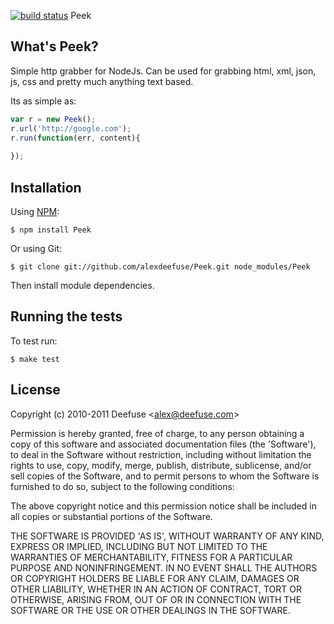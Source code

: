 [![build status](https://secure.travis-ci.org/alexdeefuse/Peek.png)](http://travis-ci.org/alexdeefuse/Peek)
Peek

## What's Peek?

Simple http grabber for NodeJs. Can be used for grabbing html, xml, json, js, css and pretty much anything text based.

Its as simple as:

```javascript
var r = new Peek();
r.url('http://google.com');
r.run(function(err, content){
	
});
```

## Installation

Using [NPM](http://www.npmjs.org/):

```
$ npm install Peek
```

Or using Git:

```
$ git clone git://github.com/alexdeefuse/Peek.git node_modules/Peek
```

Then install module dependencies.

## Running the tests

To test run:

```
$ make test
```

## License

Copyright (c) 2010-2011 Deefuse &lt;alex@deefuse.com&gt;

Permission is hereby granted, free of charge, to any person obtaining
a copy of this software and associated documentation files (the
'Software'), to deal in the Software without restriction, including
without limitation the rights to use, copy, modify, merge, publish,
distribute, sublicense, and/or sell copies of the Software, and to
permit persons to whom the Software is furnished to do so, subject to
the following conditions:

The above copyright notice and this permission notice shall be
included in all copies or substantial portions of the Software.

THE SOFTWARE IS PROVIDED 'AS IS', WITHOUT WARRANTY OF ANY KIND,
EXPRESS OR IMPLIED, INCLUDING BUT NOT LIMITED TO THE WARRANTIES OF
MERCHANTABILITY, FITNESS FOR A PARTICULAR PURPOSE AND NONINFRINGEMENT.
IN NO EVENT SHALL THE AUTHORS OR COPYRIGHT HOLDERS BE LIABLE FOR ANY
CLAIM, DAMAGES OR OTHER LIABILITY, WHETHER IN AN ACTION OF CONTRACT,
TORT OR OTHERWISE, ARISING FROM, OUT OF OR IN CONNECTION WITH THE
SOFTWARE OR THE USE OR OTHER DEALINGS IN THE SOFTWARE.